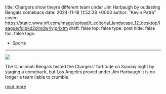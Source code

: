 title: Chargers show theyre different team under Jim Harbaugh by outlasting Bengals comeback
date: 2024-11-18 11:52:28 +0000
author: "Kevin Patra"
cover: https://static.www.nfl.com/image/upload/t_editorial_landscape_12_desktop/league/fdipkd2olmdw4yjp4xtm
draft: false
top: false
type: post
hide: false
toc: false
tags:
  - Sports
---

![](https://static.www.nfl.com/image/upload/t_editorial_landscape_12_desktop/league/fdipkd2olmdw4yjp4xtm)

The Cincinnati Bengals tested the Chargers' fortitude on Sunday night by staging a comeback, but Los Angeles proved under Jim Harbaugh it is no longer a team liable to crumble.

[read more](https://www.nfl.com/news/chargers-show-they-re-different-team-under-jim-harbaugh-by-outlasting-bengals-comeback)
